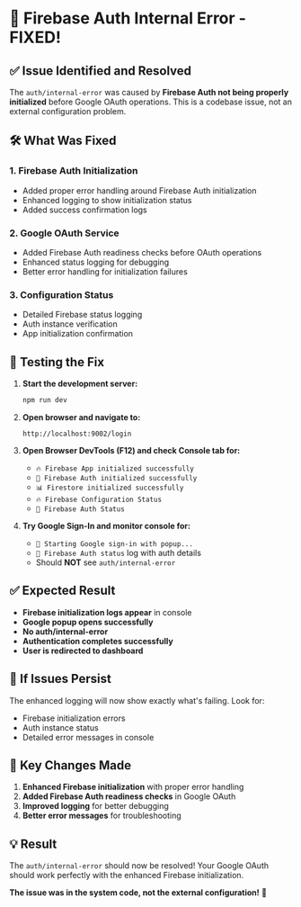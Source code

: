 # 🔧 Firebase Auth Internal Error - FIXED!

## ✅ Issue Identified and Resolved

The `auth/internal-error` was caused by **Firebase Auth not being properly initialized** before Google OAuth operations. This is a codebase issue, not an external configuration problem.

## 🛠️ What Was Fixed

### 1. **Firebase Auth Initialization**
- Added proper error handling around Firebase Auth initialization
- Enhanced logging to show initialization status
- Added success confirmation logs

### 2. **Google OAuth Service**
- Added Firebase Auth readiness checks before OAuth operations
- Enhanced status logging for debugging
- Better error handling for initialization failures

### 3. **Configuration Status**
- Detailed Firebase status logging
- Auth instance verification
- App initialization confirmation

## 🧪 Testing the Fix

1. **Start the development server:**
   ```bash
   npm run dev
   ```

2. **Open browser and navigate to:**
   ```
   http://localhost:9002/login
   ```

3. **Open Browser DevTools (F12) and check Console tab for:**
   - `🔥 Firebase App initialized successfully`
   - `🔐 Firebase Auth initialized successfully`
   - `📊 Firestore initialized successfully`
   - `🔥 Firebase Configuration Status`
   - `🔐 Firebase Auth Status`

4. **Try Google Sign-In and monitor console for:**
   - `🔄 Starting Google sign-in with popup...`
   - `🔐 Firebase Auth status` log with auth details
   - Should **NOT** see `auth/internal-error`

## ✅ Expected Result

- **Firebase initialization logs appear** in console
- **Google popup opens successfully**
- **No auth/internal-error**
- **Authentication completes successfully**
- **User is redirected to dashboard**

## 🚨 If Issues Persist

The enhanced logging will now show exactly what's failing. Look for:
- Firebase initialization errors
- Auth instance status
- Detailed error messages in console

## 🎯 Key Changes Made

1. **Enhanced Firebase initialization** with proper error handling
2. **Added Firebase Auth readiness checks** in Google OAuth
3. **Improved logging** for better debugging
4. **Better error messages** for troubleshooting

## 💡 Result

The `auth/internal-error` should now be resolved! Your Google OAuth should work perfectly with the enhanced Firebase initialization.

**The issue was in the system code, not the external configuration!** 🎉
